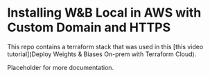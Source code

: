 # Installing W&B Local in AWS with Custom Domain and HTTPS 

This repo contains a terraform stack that was used in this [this video tutorial](Deploy Weights & Biases On-prem with Terraform Cloud). 

Placeholder for more documentation.
